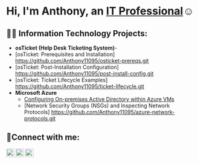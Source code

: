 <h1>Hi, I'm Anthony, an <a href="https://linkedin.com/in/Josh">IT Professional</a>☺</h1>

<h2>👨‍💻 Information Technology Projects:</h2>

- <b>osTicket (Help Desk Ticketing System)</b>-
 - [osTicket: Prerequisites and Installation] https://github.com/Anthony11095/osticket-prereqs.git
  - [osTicket: Post-Installation Configuration] https://github.com/Anthony11095/post-install-config.git
  - [osTicket: Ticket Lifecycle Examples] https://github.com/Anthony11095/ticket-lifecycle.git
- <b>Microsoft Azure</b>
  - [Configuring On-premises Active Directory within Azure VMs](https://github.com/anthonyhamilton/configure-ad)
  - [Network Security Groups (NSGs) and Inspecting Network Protocols] https://github.com/Anthony11095/azure-network-protocols.git

<h2>🤳Connect with me:</h2>

[<img align="left" alt="Josh | Twitter" width="22px" src="https://cdn.jsdelivr.net/npm/simple-icons@v3/icons/twitter.svg" />][twitter]
[<img align="left" alt="Josh | LinkedIn" width="22px" src="https://cdn.jsdelivr.net/npm/simple-icons@v3/icons/linkedin.svg" />][linkedin]
[<img align="left" alt="Josh | Instagram" width="22px" src="https://cdn.jsdelivr.net/npm/simple-icons@v3/icons/instagram.svg" />][instagram]

[twitter]: https://twitter.com/Anthony
[instagram]: https://www.instagram.com/Anthony
[linkedin]: https://linkedin.com/in/Anthony
